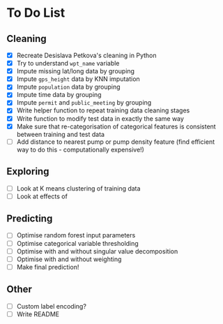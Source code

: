 # To Do List

## Cleaning

- [x] Recreate Desislava Petkova's cleaning in Python
- [x] Try to understand `wpt_name` variable
- [x] Impute missing lat/long data by grouping
- [x] Impute `gps_height` data by KNN imputation
- [x] Impute `population` data by grouping
- [x] Impute time data by grouping
- [x] Impute `permit` and `public_meeting` by grouping
- [x] Write helper function to repeat training data cleaning stages
- [x] Write function to modify test data in exactly the same way
 - [x] Make sure that re-categorisation of categorical features is consistent between training and test data
- [ ] Add distance to nearest pump or pump density feature (find efficient way to do this - computationally expensive!)

## Exploring
- [ ] Look at K means clustering of training data
- [ ] Look at effects of 

## Predicting
- [ ] Optimise random forest input parameters
- [ ] Optimise categorical variable thresholding
- [ ] Optimise with and without singular value decomposition
- [ ] Optimise with and without weighting
- [ ] Make final prediction!

## Other
- [ ] Custom label encoding?
- [ ] Write README